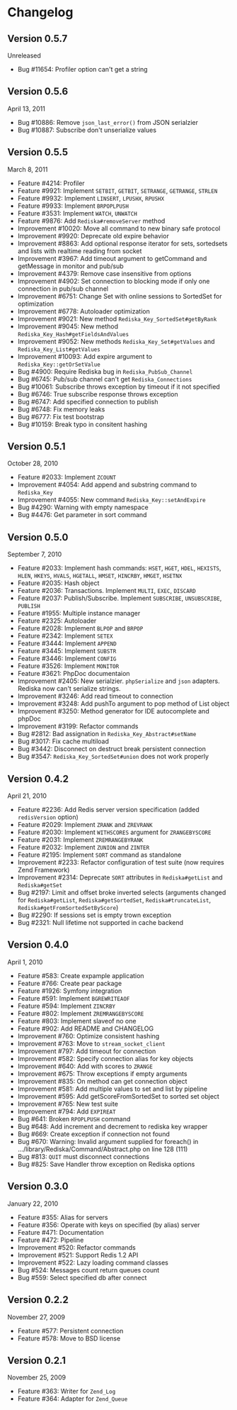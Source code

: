 Changelog
======

Version 0.5.7
---
Unreleased

 * Bug #11654: Profiler option can't get a string

Version 0.5.6
---
April 13, 2011

* Bug #10886: Remove `json_last_error()` from JSON serialzier
* Bug #10887: Subscribe don't unserialize values

Version 0.5.5
---
March 8, 2011

 * Feature #4214: Profiler
 * Feature #9921: Implement `SETBIT`, `GETBIT`, `SETRANGE`, `GETRANGE`, `STRLEN`
 * Feature #9932: Implement `LINSERT`, `LPUSHX`, `RPUSHX`
 * Feature #9933: Implement `BRPOPLPUSH`
 * Feature #3531: Implement `WATCH`, `UNWATCH`
 * Feature #9876: Add `Rediska#removeServer` method
 * Improvement #10020: Move all command to new binary safe protocol
 * Improvement #9920: Deprecate old expire behavior
 * Improvement #8863: Add optional response iterator for sets, sortedsets and lists with realtime reading from socket
 * Improvement #3967: Add timeout argument to getCommand and getMessage in monitor and pub/sub
 * Improvement #4379: Remove case insensitive from options
 * Improvement #4902: Set connection to blocking mode if only one connection in pub/sub channel
 * Improvement #6751: Change Set with online sessions to SortedSet for optimization
 * Improvement #6778: Autoloader optimization
 * Improvement #9021: New method `Rediska_Key_SortedSet#getByRank`
 * Improvement #9045: New method `Rediska_Key_Hash#getFieldsAndValues`
 * Improvement #9052: New methods `Rediska_Key_Set#getValues` and `Rediska_Key_List#getValues`
 * Improvement #10093: Add expire argument to `Rediska_Key::getOrSetValue`
 * Bug #4900: Require Rediska bug in `Rediska_PubSub_Channel`
 * Bug #6745: Pub/sub channel can't get `Rediska_Connections`
 * Bug #10061: Subscribe throws exception by timeout if it not specified
 * Bug #6746: True subscribe response throws exception
 * Bug #6747: Add specified connection to publish
 * Bug #6748: Fix memory leaks
 * Bug #6777: Fix test bootstrap
 * Bug #10159: Break typo in consitent hashing

Version 0.5.1
---
October 28, 2010
 
 * Feature #2033: Implement `ZCOUNT`
 * Improvement #4054: Add append and substring command to `Rediska_Key`
 * Improvement #4055: New command `Rediska_Key::setAndExpire`
 * Bug #4290: Warning with empty namespace
 * Bug #4476: Get parameter in sort command

Version 0.5.0
---
September 7, 2010

 * Feature #2033: Implement hash commands: `HSET`, `HGET`, `HDEL`, `HEXISTS`, `HLEN`, `HKEYS`, `HVALS`, `HGETALL`, `HMSET`, `HINCRBY`, `HMGET`, `HSETNX`
 * Feature #2035: Hash object
 * Feature #2036: Transactions. Implement `MULTI`, `EXEC`, `DISCARD`
 * Feature #2037: Publish/Subscribe. Implement `SUBSCRIBE`, `UNSUBSCRIBE`, `PUBLISH`
 * Feature #1955: Multiple instance manager
 * Feature #2325: Autoloader
 * Feature #2028: Implement `BLPOP` and `BRPOP`
 * Feature #2342: Implement `SETEX`
 * Feature #3444: Implement `APPEND`
 * Feature #3445: Implement `SUBSTR`
 * Feature #3446: Implement `CONFIG`
 * Feature #3526: Implement `MONITOR`
 * Feature #3621: PhpDoc documentaion
 * Improvement #2405: New serialzier. `phpSerialize` and `json` adapters. Rediska now can't serialize strings.
 * Improvement #3246: Add read timeout to connection
 * Improvement #3248: Add pushTo argument to pop method of List object
 * Improvement #3250: Method generator for IDE autocomplete and phpDoc
 * Improvement #3199: Refactor commands
 * Bug #2812: Bad assignation in `Rediska_Key_Abstract#setName`
 * Bug #3017: Fix cache multiload
 * Bug #3442: Disconnect on destruct break persistent connection
 * Bug #3547: `Rediska_Key_SortedSet#union` does not work properly

Version 0.4.2
---
April 21, 2010

 * Feature #2236: Add Redis server version specification (added `redisVersion` option)
 * Feature #2029: Implement `ZRANK` and `ZREVRANK`
 * Feature #2030: Implement `WITHSCORES` argument for `ZRANGEBYSCORE`
 * Feature #2031: Implement `ZREMRANGEBYRANK`
 * Feature #2032: Implement `ZUNION` and `ZINTER`
 * Feature #2195: Implement `SORT` command as standalone
 * Improvement #2233: Refactor configuration of test suite (now requires Zend Framework)
 * Improvement #2314: Deprecate `SORT` attributes in `Rediska#getList` and `Rediska#getSet`
 * Bug #2197: Limit and offset broke inverted selects (arguments changed for `Rediska#getList`, `Rediska#getSortedSet`, `Rediska#truncateList`, `Rediska#getFromSortedSetByScore`)
 * Bug #2290: If sessions set is empty trown exception
 * Bug #2321: Null lifetime not supported in cache backend

Version 0.4.0
---
April 1, 2010

 * Feature #583: Create expample application
 * Feature #766: Create pear package
 * Feature #1926: Symfony integration
 * Feature #591: Implement `BGREWRITEAOF`
 * Feature #594: Implement `ZINCRBY`
 * Feature #802: Implement `ZREMRANGEBYSCORE`
 * Feature #803: Implement slaveof no one
 * Feature #902: Add README and CHANGELOG
 * Improvement #760: Optimize consistent hashing
 * Improvement #763: Move to `stream_socket_client`
 * Improvement #797: Add timeout for connection
 * Improvement #582: Specify connection alias for key objects
 * Improvement #640: Add with scores to `ZRANGE`
 * Improvement #675: Throw exceptions if empty arguments
 * Improvement #835: On method can get connection object
 * Improvement #581: Add multiple values to set and list by pipeline
 * Improvement #595: Add getScoreFromSortedSet to sorted set object
 * Improvement #765: New test suite
 * Improvement #794: Add `EXPIREAT`
 * Bug #641: Broken `RPOPLPUSH` command
 * Bug #648: Add increment and decrement to rediska key wrapper
 * Bug #669: Create exception if connection not found
 * Bug #670: Warning: Invalid argument supplied for foreach() in .../library/Rediska/Command/Abstract.php on line 128 (111)
 * Bug #813: `QUIT` must disconnect connections
 * Bug #825: Save Handler throw exception on Rediska options

Version 0.3.0
---
January 22, 2010

 * Feature #355: Alias for servers
 * Feature #356: Operate with keys on specified (by alias) server
 * Feature #471: Documentation
 * Feature #472: Pipeline
 * Improvement #520: Refactor commands
 * Improvement #521: Support Redis 1.2 API
 * Improvement #522: Lazy loading command classes
 * Bug #524: Messages count return queues count
 * Bug #559: Select specified db after connect

Version 0.2.2
---
November 27, 2009

 * Feature #577: Persistent connection
 * Feature #578: Move to BSD license

Version 0.2.1
---
November 25, 2009

 * Feature #363: Writer for `Zend_Log`
 * Feature #364: Adapter for `Zend_Queue`